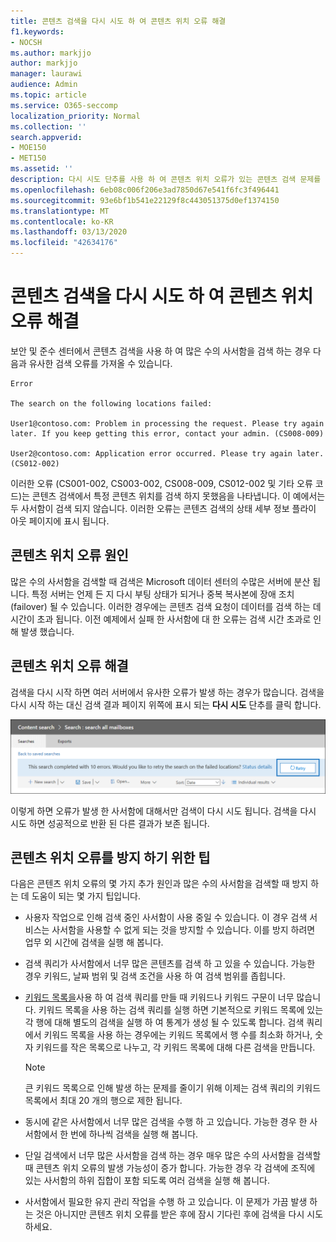 ```yaml
---
title: 콘텐츠 검색을 다시 시도 하 여 콘텐츠 위치 오류 해결
f1.keywords:
- NOCSH
ms.author: markjjo
author: markjjo
manager: laurawi
audience: Admin
ms.topic: article
ms.service: O365-seccomp
localization_priority: Normal
ms.collection: ''
search.appverid:
- MOE150
- MET150
ms.assetid: ''
description: 다시 시도 단추를 사용 하 여 콘텐츠 위치 오류가 있는 콘텐츠 검색 문제를 해결 합니다.
ms.openlocfilehash: 6eb08c006f206e3ad7850d67e541f6fc3f496441
ms.sourcegitcommit: 93e6bf1b541e22129f8c443051375d0ef1374150
ms.translationtype: MT
ms.contentlocale: ko-KR
ms.lasthandoff: 03/13/2020
ms.locfileid: "42634176"
---
```

# <a name="retry-a-content-search-to-resolve-a-content-location-error"></a>콘텐츠 검색을 다시 시도 하 여 콘텐츠 위치 오류 해결

보안 및 준수 센터에서 콘텐츠 검색을 사용 하 여 많은 수의 사서함을 검색 하는 경우 다음과 유사한 검색 오류를 가져올 수 있습니다.

```text
Error

The search on the following locations failed:

User1@contoso.com: Problem in processing the request. Please try again later. If you keep getting this error, contact your admin. (CS008-009)

User2@contoso.com: Application error occurred. Please try again later. (CS012-002)
```

이러한 오류 (CS001-002, CS003-002, CS008-009, CS012-002 및 기타 오류 코드)는 콘텐츠 검색에서 특정 콘텐츠 위치를 검색 하지 못했음을 나타냅니다. 이 예에서는 두 사서함이 검색 되지 않습니다. 이러한 오류는 콘텐츠 검색의 상태 세부 정보 플라이 아웃 페이지에 표시 됩니다.

## <a name="cause-of-content-location-errors"></a>콘텐츠 위치 오류 원인

많은 수의 사서함을 검색할 때 검색은 Microsoft 데이터 센터의 수많은 서버에 분산 됩니다. 특정 서버는 언제 든 지 다시 부팅 상태가 되거나 중복 복사본에 장애 조치 (failover) 될 수 있습니다. 이러한 경우에는 콘텐츠 검색 요청이 데이터를 검색 하는 데 시간이 초과 됩니다. 이전 예제에서 실패 한 사서함에 대 한 오류는 검색 시간 초과로 인해 발생 했습니다.

## <a name="resolving-content-location-errors"></a>콘텐츠 위치 오류 해결

검색을 다시 시작 하면 여러 서버에서 유사한 오류가 발생 하는 경우가 많습니다. 검색을 다시 시작 하는 대신 검색 결과 페이지 위쪽에 표시 되는 **다시 시도** 단추를 클릭 합니다.

![다시 시도 단추를 클릭 하 여 콘텐츠 위치 오류 해결](../media/retrycontentsearch3.png)

이렇게 하면 오류가 발생 한 사서함에 대해서만 검색이 다시 시도 됩니다. 검색을 다시 시도 하면 성공적으로 반환 된 다른 결과가 보존 됩니다.

## <a name="tips-to-avoid-content-location-errors"></a>콘텐츠 위치 오류를 방지 하기 위한 팁

다음은 콘텐츠 위치 오류의 몇 가지 추가 원인과 많은 수의 사서함을 검색할 때 방지 하는 데 도움이 되는 몇 가지 팁입니다.

- 사용자 작업으로 인해 검색 중인 사서함이 사용 중일 수 있습니다. 이 경우 검색 서비스는 사서함을 사용할 수 없게 되는 것을 방지할 수 있습니다. 이를 방지 하려면 업무 외 시간에 검색을 실행 해 봅니다.

- 검색 쿼리가 사서함에서 너무 많은 콘텐츠를 검색 하 고 있을 수 있습니다. 가능한 경우 키워드, 날짜 범위 및 검색 조건을 사용 하 여 검색 범위를 좁힙니다.

- [키워드 목록을](view-keyword-statistics-for-content-search.md#get-keyword-statistics-for-content-searches)사용 하 여 검색 쿼리를 만들 때 키워드나 키워드 구문이 너무 많습니다. 키워드 목록을 사용 하는 검색 쿼리를 실행 하면 기본적으로 키워드 목록에 있는 각 행에 대해 별도의 검색을 실행 하 여 통계가 생성 될 수 있도록 합니다. 검색 쿼리에서 키워드 목록을 사용 하는 경우에는 키워드 목록에서 행 수를 최소화 하거나, 숫자 키워드를 작은 목록으로 나누고, 각 키워드 목록에 대해 다른 검색을 만듭니다.

  > [!NOTE]
  > 큰 키워드 목록으로 인해 발생 하는 문제를 줄이기 위해 이제는 검색 쿼리의 키워드 목록에서 최대 20 개의 행으로 제한 됩니다.

- 동시에 같은 사서함에서 너무 많은 검색을 수행 하 고 있습니다. 가능한 경우 한 사서함에서 한 번에 하나씩 검색을 실행 해 봅니다.

- 단일 검색에서 너무 많은 사서함을 검색 하는 경우 매우 많은 수의 사서함을 검색할 때 콘텐츠 위치 오류의 발생 가능성이 증가 합니다. 가능한 경우 각 검색에 조직에 있는 사서함의 하위 집합이 포함 되도록 여러 검색을 실행 해 봅니다.

- 사서함에서 필요한 유지 관리 작업을 수행 하 고 있습니다. 이 문제가 가끔 발생 하는 것은 아니지만 콘텐츠 위치 오류를 받은 후에 잠시 기다린 후에 검색을 다시 시도 하세요.
